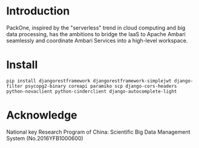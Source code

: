 # Introduction
PackOne, inspired by the "serverless" trend in cloud computing and big data processing, has the ambitions to bridge the IaaS to Apache Ambari seamlessly and coordinate Ambari Services into a high-level workspace. 

# Install
`pip install djangorestframework djangorestframework-simplejwt django-filter psycopg2-binary coreapi paramiko scp django-cors-headers python-novaclient python-cinderclient django-autocomplete-light`

# Acknowledge
National key Research Program of China: Scientific Big Data Management System (No.2016YFB1000600)
